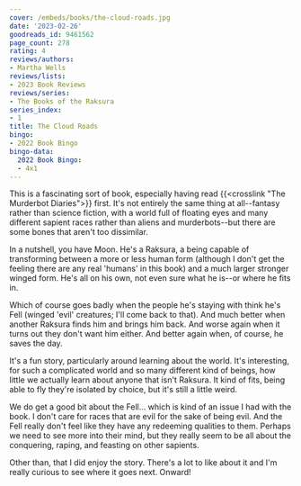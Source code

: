 ```yaml
---
cover: /embeds/books/the-cloud-roads.jpg
date: '2023-02-26'
goodreads_id: 9461562
page_count: 278
rating: 4
reviews/authors:
- Martha Wells
reviews/lists:
- 2023 Book Reviews
reviews/series:
- The Books of the Raksura
series_index:
- 1
title: The Cloud Roads
bingo:
- 2022 Book Bingo
bingo-data:
  2022 Book Bingo:
  - 4x1
---
```

This is a fascinating sort of book, especially having read {{<crosslink "The Murderbot Diaries">}} first. It's not entirely the same thing at all--fantasy rather than science fiction, with a world full of floating eyes and many different sapient races rather than aliens and murderbots--but there are some bones that aren't too dissimilar. 

In a nutshell, you have Moon. He's a Raksura, a being capable of transforming between a more or less human form (although I don't get the feeling there are any real 'humans' in this book) and a much larger stronger winged form. He's all on his own, not even sure what he is--or where he fits in. 

Which of course goes badly when the people he's staying with think he's Fell (winged 'evil' creatures; I'll come back to that). And much better when another Raksura finds him and brings him back. And worse again when it turns out they don't want him either. And better again when, of course, he saves the day. 

<!--more-->

It's a fun story, particularly around learning about the world. It's interesting, for such a complicated world and so many different kind of beings, how little we actually learn about anyone that isn't Raksura. It kind of fits, being able to fly they're isolated by choice, but it's still a little weird. 

We do get a good bit about the Fell... which is kind of an issue I had with the book. I don't care for races that are evil for the sake of being evil. And the Fell really don't feel like they have any redeeming qualities to them. Perhaps we need to see more into their mind, but they really seem to be all about the conquering, raping, and feasting on other sapients. 

Other than, that I did enjoy the story. There's a lot to like about it and I'm really curious to see where it goes next. Onward!
